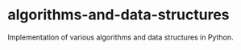 # algorithms-and-data-structures
Implementation of various algorithms and data structures in Python.
